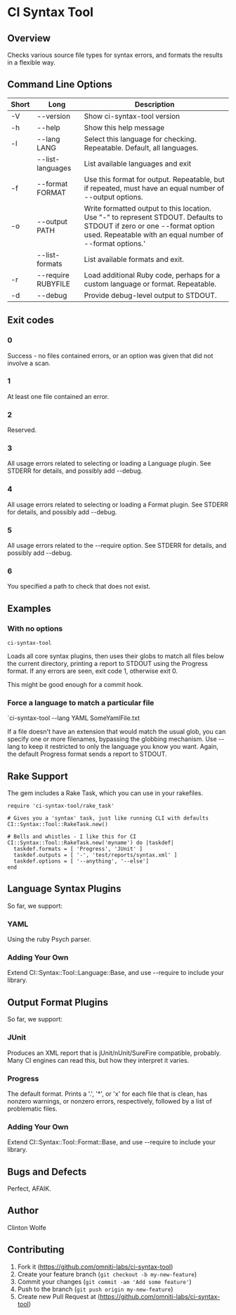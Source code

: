 # CI Syntax Tool

## Overview

Checks various source file types for syntax errors, and formats the results in a flexible way.

## Command Line Options

| Short | Long | Description |
|-------|------|-------------|
| -V    | --version | Show ci-syntax-tool version |
| -h    | --help    | Show this help message |
| -l    | --lang LANG| Select this language for checking.  Repeatable.  Default, all languages.|
|       | --list-languages | List available languages and exit |
| -f    | --format FORMAT  | Use this format for output.  Repeatable, but if repeated, must have an equal number of --output options.|
| -o    | --output PATH    | Write formatted output to this location.  Use "-" to represent STDOUT.  Defaults to STDOUT if zero or one --format option used.  Repeatable with an equal number of --format options.'|
|       | --list-formats   | List available formats and exit.|
| -r    | --require RUBYFILE | Load additional Ruby code, perhaps for a custom language or format.  Repeatable. |
| -d    | --debug | Provide debug-level output to STDOUT.|

## Exit codes

### 0

Success - no files contained errors, or an option was given that did not involve a scan.

### 1

At least one file contained an error.

### 2

Reserved.

### 3

All usage errors related to selecting or loading a Language plugin.  See STDERR for details, and possibly add --debug.

### 4

All usage errors related to selecting or loading a Format plugin.  See STDERR for details, and possibly add --debug.

### 5

All usage errors related to the --require option.  See STDERR for details, and possibly add --debug.

### 6

You specified a path to check that does not exist.

## Examples

### With no options

`ci-syntax-tool`

Loads all core syntax plugins, then uses their globs to match all files below the current directory, printing a report to STDOUT using the Progress format.  If any errors are seen, exit code 1, otherwise exit 0.

This might be good enough for a commit hook.

### Force a language to match a particular file

`ci-syntax-tool --lang YAML SomeYamlFile.txt

If a file doesn't have an extension that would match the usual glob, you can specify one or more filenames, bypassing the globbing mechanism.  Use --lang to keep it restricted to only the language you know you want.  Again, the default Progress format sends a report to STDOUT.

## Rake Support

The gem includes a Rake Task, which you can use in your rakefiles.

    require 'ci-syntax-tool/rake_task'

    # Gives you a 'syntax' task, just like running CLI with defaults
    CI::Syntax::Tool::RakeTask.new()

    # Bells and whistles - I like this for CI
    CI::Syntax::Tool::RakeTask.new('myname') do |taskdef|
      taskdef.formats = [ 'Progress', 'JUnit' ]
      taskdef.outputs = [ '-', 'test/reports/syntax.xml' ]
      taskdef.options = [ '--anything', '--else']
    end

## Language Syntax Plugins

So far, we support:

### YAML

Using the ruby Psych parser.

### Adding Your Own

Extend CI::Syntax::Tool::Language::Base, and use --require to include your library.

## Output Format Plugins

So far, we support:

### JUnit

Produces an XML report that is jUnit/nUnit/SureFire compatible, probably.  Many CI engines can read this, but how they interpret it varies.

### Progress

The default format.  Prints a '.', '*', or 'x' for each file that is clean, has nonzero warnings, or nonzero errors, respectively, followed by a list of problematic files.

### Adding Your Own

Extend CI::Syntax::Tool::Format::Base, and use --require to include your library.

## Bugs and Defects

Perfect, AFAIK.

## Author

Clinton Wolfe

## Contributing

1. Fork it (https://github.com/omniti-labs/ci-syntax-tool)
2. Create your feature branch (`git checkout -b my-new-feature`)
3. Commit your changes (`git commit -am 'Add some feature'`)
4. Push to the branch (`git push origin my-new-feature`)
5. Create new Pull Request at (https://github.com/omniti-labs/ci-syntax-tool)
